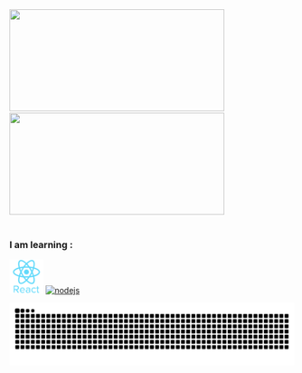 <div>
  <img height="180em" width="380em" src="https://github-readme-stats.vercel.app/api?username=gabrielmutsk&show_icons=true&theme=dracula" />
  <img height="180em" width="380em" src="https://github-readme-stats.vercel.app/api/top-langs/?username=gabrielmutsk&layout=compact&theme=dracula" />
</div>
<br>
<h3 aling="left"> I am learning : </h3>
<p aling="left">
<img src="https://raw.githubusercontent.com/devicons/devicon/master/icons/react/react-original-wordmark.svg" alt="react.js" width="60" height="60" margin-left="10px"/>
<a href="https://nodejs.org/en/"><img src="https://nodejs.org/static/images/logo.svg" alt="nodejs" width="60" height="60"/></a>

![Snake animation](https://github.com/gabrielmutsk/gabrielmutsk/blob/output/github-contribution-grid-snake.svg)


